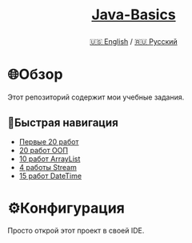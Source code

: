 <h1>
<p align="center">
<a href="https://github.com/GnomeShift/Java-basics" target="_blank" rel="noopener noreferrer">Java-Basics</a>
</p>
</h1>

<p align="center">
 <a href="/README.md">🇺🇸 English</a>
 /
  <a href="/README-ru.md">🇷🇺 Русский</a>
</p>

# 🌐Обзор
Этот репозиторий содержит мои учебные задания.

## 🚀Быстрая навигация
* [Первые 20 работ](/Tasks/First20/src)
* [20 работ ООП](/Tasks/OOP20/src)
* [10 работ ArrayList](/Tasks/ArrayList10/src)
* [4 работы Stream](/Tasks/Stream4/src)
* [15 работ DateTime](/Tasks/DateTime15/src)

# ⚙️Конфигурация
Просто открой этот проект в своей IDE.
